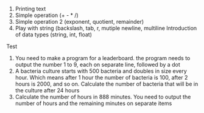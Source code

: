 1. Printing text
2. Simple operation (+ - * /)
3. Simple operation 2 (exponent, quotient, remainder)
4. Play with string (backslash, tab, r, mutiple newline, multiline
Introduction of data types (string, int, float)

Test
1. You need to make a program for a leaderboard. the program needs to output the number 1 to 9, each on separate line, followed by a dot
2. A bacteria culture starts with 500 bacteria and doubles in size every hour. Which means after 1 hour the number of bacteria is 100, after 2 hours is 2000, and so on. Calculate  the number of bacteria that will be in the culture after 24 hours
3. Calculate the number of hours in 888 minutes. You need to output the number of hours and the remaining minutes on separate items


